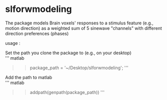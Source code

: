 # slforwmodeling
The package models Brain voxels' responses to a stimulus feature (e.g., motion direction) as a weighted sum of 5 sinewave "channels" with different direction preferences (phases)


usage :  

Set the path you clone the package to (e.g., on your desktop)  
''' matlab
>> package_path = '~/Desktop/slforwmodeling';
'''

Add the path to matlab  
''' matlab
>> addpath(genpath(package_path))
'''
